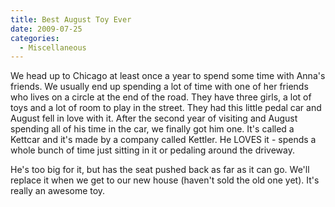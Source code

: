 ```yaml
---
title: Best August Toy Ever
date: 2009-07-25
categories: 
  - Miscellaneous
---
```


We head up to Chicago at least once a year to spend some time with Anna's friends. We usually end up spending a lot of time with one of her friends who lives on a circle at the end of the road. They have three girls, a lot of toys and a lot of room to play in the street. They had this little pedal car and August fell in love with it. After the second year of visiting and August spending all of his time in the car, we finally got him one. It's called a Kettcar and it's made by a company called Kettler. He LOVES it - spends a whole bunch of time just sitting in it or pedaling around the driveway.

He's too big for it, but has the seat pushed back as far as it can go. We'll replace it when we get to our new house (haven't sold the old one yet). It's really an awesome toy.
